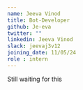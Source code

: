 ```yaml
---
name: Jeeva Vinod
title: Bot-Developer
github: Je-eva
twitter: ""
linkedin: Jeeva Vinod
slack: jeevaj3v12
joining_date: 11/05/24
role : intern
---
```


Still waiting for this
